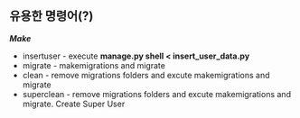 ## 유용한 명령어(?)
_**Make**_
* insertuser - execute **manage.py shell < insert_user_data.py**
* migrate - makemigrations and migrate
* clean - remove migrations folders and excute makemigrations and migrate
* superclean - remove migrations folders and excute makemigrations and migrate. Create Super User
